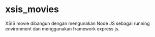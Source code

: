 # xsis_movies
XSIS movie dibangun dengan mengunakan Node JS sebagai running environment dan menggunakan framework express js.
   

